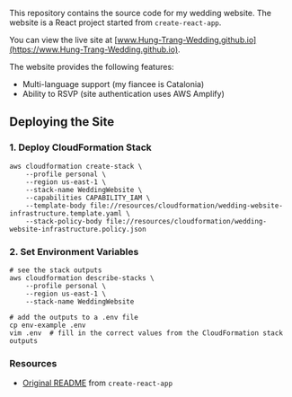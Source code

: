 This repository contains the source code for my wedding website. The website is a React project started from `create-react-app`.

You can view the live site at [www.Hung-Trang-Wedding.github.io](https://www.Hung-Trang-Wedding.github.io).

The website provides the following features:

-   Multi-language support (my fiancee is Catalonia)
-   Ability to RSVP (site authentication uses AWS Amplify)

## Deploying the Site

### 1. Deploy CloudFormation Stack

```shell script
aws cloudformation create-stack \
    --profile personal \
    --region us-east-1 \
    --stack-name WeddingWebsite \
    --capabilities CAPABILITY_IAM \
    --template-body file://resources/cloudformation/wedding-website-infrastructure.template.yaml \
    --stack-policy-body file://resources/cloudformation/wedding-website-infrastructure.policy.json
```

### 2. Set Environment Variables

```shell script
# see the stack outputs
aws cloudformation describe-stacks \
    --profile personal \
    --region us-east-1 \
    --stack-name WeddingWebsite

# add the outputs to a .env file
cp env-example .env
vim .env  # fill in the correct values from the CloudFormation stack outputs
```

### Resources

-   [Original README](docs/create-react-app.md) from `create-react-app`
